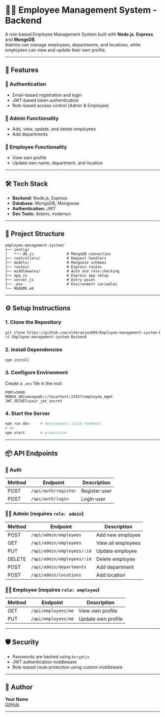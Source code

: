 
# 🧑‍💼 Employee Management System - Backend

A role-based Employee Management System built with **Node.js**, **Express**, and **MongoDB**.  
Admins can manage employees, departments, and locations, while employees can view and update their own profile.

---

## 🚀 Features

### 🔐 Authentication
- Email-based registration and login
- JWT-based token authentication
- Role-based access control (Admin & Employee)

### 👥 Admin Functionality
- Add, view, update, and delete employees
- Add departments

### 👤 Employee Functionality
- View own profile
- Update own name, department, and location

---

## 🛠 Tech Stack

- **Backend:** Node.js, Express
- **Database:** MongoDB, Mongoose
- **Authentication:** JWT
- **Dev Tools:** dotenv, nodemon

---

## 📁 Project Structure

```
employee-management-system/
├── config/
│   └── db.js               # MongoDB connection
├── controllers/            # Request handlers
├── models/                 # Mongoose schemas
├── routes/                 # Express routes
├── middlewares/            # Auth and role-checking
├── app.js                  # Express app setup
├── server.js               # Entry point
├── .env                    # Environment variables
└── README.md
```

---

## ⚙️ Setup Instructions

### 1. Clone the Repository
```bash
git clone https://github.com/alokranjan609/Employee-management-system-Backend
cd Employee-management-system-Backend
```

### 2. Install Dependencies
```bash
npm install
```

### 3. Configure Environment
Create a `.env` file in the root:
```
PORT=5000
MONGO_URI=mongodb://localhost:27017/employee_mgmt
JWT_SECRET=your_jwt_secret
```

### 4. Start the Server
```bash
npm run dev     # development (with nodemon)
# OR
npm start       # production
```

---

## 📦 API Endpoints

### 🔐 Auth
| Method | Endpoint            | Description           |
|--------|---------------------|-----------------------|
| POST   | `/api/auth/register`| Register user         |
| POST   | `/api/auth/login`   | Login user            |

### 👨‍💼 Admin (requires `role: admin`)
| Method | Endpoint                 | Description             |
|--------|--------------------------|-------------------------|
| POST   | `/api/admin/employees`   | Add new employee        |
| GET    | `/api/admin/employees`   | View all employees      |
| PUT    | `/api/admin/employees/:id` | Update employee        |
| DELETE | `/api/admin/employees/:id` | Delete employee        |
| POST   | `/api/admin/departments` | Add department          |
| POST   | `/api/admin/locations`   | Add location            |

### 🙋‍♂️ Employee (requires `role: employee`)
| Method | Endpoint         | Description               |
|--------|------------------|---------------------------|
| GET    | `/api/employees/me` | View own profile       |
| PUT    | `/api/employees/me` | Update own profile     |

---

## 🛡️ Security
- Passwords are hashed using `bcryptjs`
- JWT authentication middleware
- Role-based route protection using custom middleware

---



## 🧑 Author

**Your Name**  
[GitHub](https://github.com/alokranjan609)

---

